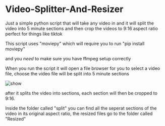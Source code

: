 # Video-Splitter-And-Resizer
Just a simple python script that will take any video in and it will split the video into 5 minute sections and then crop the videos to 9:16 aspect ratio perfect for things like tiktok

This script uses "moviepy" which will require you to run "pip install moviepy"

and you *need* to make sure you have ffmpeg setup correctly

When you run the script it will open a file browser for you to select a video file, choose the video file will be split into 5 minute sections

![show](https://github.com/Bentlybro/Video-Splitter-And-Resizer/assets/27962737/3dbf0096-ae67-4292-906c-32553ea1a22e)

after it splits the video into sections, each section will then be cropped to 9:16.

Inside the folder called "split" you can find all the seperat sections of the video in its original aspect ratio, the resized files go to the folder called "Resized"
